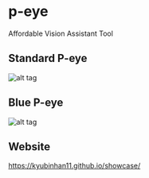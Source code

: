 # p-eye
Affordable Vision Assistant Tool

## Standard P-eye
![alt tag](https://github.com/kyubinhan11/p-eye/pictures/redpeye.png)

## Blue P-eye
![alt tag](https://github.com/kyubinhan11/p-eye/pictures/bluepeye.png)

## Website
https://kyubinhan11.github.io/showcase/
